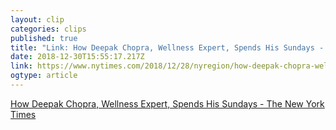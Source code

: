 ```yaml
---
layout: clip 
categories: clips 
published: true 
title: "Link: How Deepak Chopra, Wellness Expert, Spends His Sundays - The New York Times" 
date: 2018-12-30T15:55:17.217Z 
link: https://www.nytimes.com/2018/12/28/nyregion/how-deepak-chopra-wellness-expert-spends-his-sundays.html 
ogtype: article 
---
```

[ How Deepak Chopra, Wellness Expert, Spends His Sundays - The New York Times ]( https://www.nytimes.com/2018/12/28/nyregion/how-deepak-chopra-wellness-expert-spends-his-sundays.html ) 
